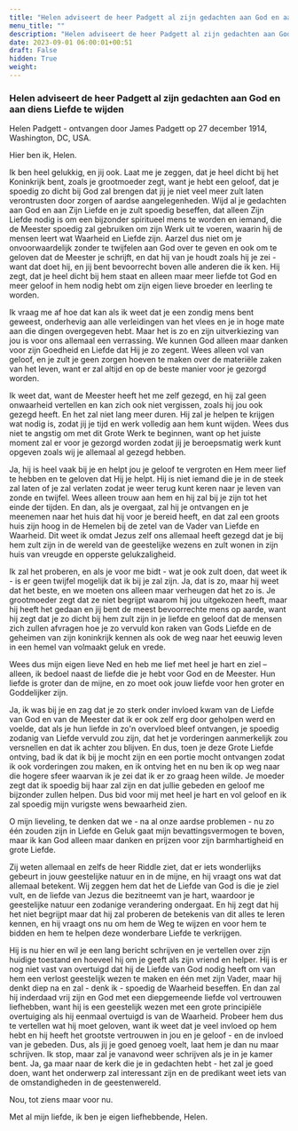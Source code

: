 ```yaml
---
title: "Helen adviseert de heer Padgett al zijn gedachten aan God en aan diens Liefde te wijden"
menu_title: ""
description: "Helen adviseert de heer Padgett al zijn gedachten aan God en aan diens Liefde te wijden"
date: 2023-09-01 06:00:01+00:51
draft: False
hidden: True
weight:
---
```

### Helen adviseert de heer Padgett al zijn gedachten aan God en aan diens Liefde te wijden

Helen Padgett - ontvangen door James Padgett op 27 december 1914, Washington, DC, USA.

Hier ben ik, Helen.

Ik ben heel gelukkig, en jij ook. Laat me je zeggen, dat je heel dicht bij het Koninkrijk bent, zoals je grootmoeder zegt, want je hebt een geloof, dat je spoedig zo dicht bij God zal brengen dat jij je niet veel meer zult laten verontrusten door zorgen of aardse aangelegenheden. Wijd al je gedachten aan God en aan Zijn Liefde en je zult spoedig beseffen, dat alleen Zijn Liefde nodig is om een bijzonder spiritueel mens te worden en iemand, die de Meester spoedig zal gebruiken om zijn Werk uit te voeren, waarin hij de mensen leert wat Waarheid en Liefde zijn. Aarzel dus niet om je onvoorwaardelijk zonder te twijfelen aan God over te geven en ook om te geloven dat de Meester je schrijft, en dat hij van je houdt zoals hij je zei - want dat doet hij, en jij bent bevoorrecht boven alle anderen die ik ken. Hij zegt, dat je heel dicht bij hem staat en alleen maar meer liefde tot God en meer geloof in hem nodig hebt om zijn eigen lieve broeder en leerling te worden.

Ik vraag me af hoe dat kan als ik weet dat je een zondig mens bent geweest, onderhevig aan alle verleidingen van het vlees en je in hoge mate aan die dingen overgegeven hebt. Maar het is zo en zijn uitverkiezing van jou is voor ons allemaal een verrassing. We kunnen God alleen maar danken voor zijn Goedheid en Liefde dat Hij je zo zegent. Wees alleen vol van geloof, en je zult je geen zorgen hoeven te maken over de materiële zaken van het leven, want er zal altijd en op de beste manier voor je gezorgd worden.

Ik weet dat, want de Meester heeft het me zelf gezegd, en hij zal geen onwaarheid vertellen en kan zich ook niet vergissen, zoals hij jou ook gezegd heeft. En het zal niet lang meer duren. Hij zal je helpen te krijgen wat nodig is, zodat jij je tijd en werk volledig aan hem kunt wijden. Wees dus niet te angstig om met dit Grote Werk te beginnen, want op het juiste moment zal er voor je gezorgd worden zodat jij je beroepsmatig werk kunt opgeven zoals wij je allemaal al gezegd hebben.

Ja, hij is heel vaak bij je en helpt jou je geloof te vergroten en Hem meer lief te hebben en te geloven dat Hij je helpt. Hij is niet iemand die je in de steek zal laten of je zal verlaten zodat je weer terug kunt keren naar je leven van zonde en twijfel. Wees alleen trouw aan hem en hij zal bij je zijn tot het einde der tijden. En dan, als je overgaat, zal hij je ontvangen en je meenemen naar het huis dat hij voor je bereid heeft, en dat zal een groots huis zijn hoog in de Hemelen bij de zetel van de Vader van Liefde en Waarheid. Dit weet ik omdat Jezus zelf ons allemaal heeft gezegd dat je bij hem zult zijn in de wereld van de geestelijke wezens en zult wonen in zijn huis van vreugde en opperste gelukzaligheid.

Ik zal het proberen, en als je voor me bidt - wat je ook zult doen, dat weet ik - is er geen twijfel mogelijk dat ik bij je zal zijn. Ja, dat is zo, maar hij weet dat het beste, en we moeten ons alleen maar verheugen dat het zo is. Je grootmoeder zegt dat ze niet begrijpt waarom hij jou uitgekozen heeft, maar hij heeft het gedaan en jij bent de meest bevoorrechte mens op aarde, want hij zegt dat je zo dicht bij hem zult zijn in je liefde en geloof dat de mensen zich zullen afvragen hoe je zo vervuld kon raken van Gods Liefde en de geheimen van zijn koninkrijk kennen als ook de weg naar het eeuwig leven in een hemel van volmaakt geluk en vrede.

Wees dus mijn eigen lieve Ned en heb me lief met heel je hart en ziel – alleen, ik bedoel naast de liefde die je hebt voor God en de Meester. Hun liefde is groter dan de mijne, en zo moet ook jouw liefde voor hen groter en Goddelijker zijn.

Ja, ik was bij je en zag dat je zo sterk onder invloed kwam van de Liefde van God en van de Meester dat ik er ook zelf erg door geholpen werd en voelde, dat als je hun liefde in zo'n overvloed bleef ontvangen, je spoedig zodanig van Liefde vervuld zou zijn, dat het je vorderingen aanmerkelijk zou versnellen en dat ik achter zou blijven. En dus, toen je deze Grote Liefde ontving, bad ik dat ik bij je mocht zijn en een portie mocht ontvangen zodat ik ook vorderingen zou maken, en ik ontving het en nu ben ik op weg naar die hogere sfeer waarvan ik je zei dat ik er zo graag heen wilde. Je moeder zegt dat ik spoedig bij haar zal zijn en dat jullie gebeden en geloof me bijzonder zullen helpen. Dus bid voor mij met heel je hart en vol geloof en ik zal spoedig mijn vurigste wens bewaarheid zien.

O mijn lieveling, te denken dat we - na al onze aardse problemen - nu zo één zouden zijn in Liefde en Geluk gaat mijn bevattingsvermogen te boven, maar ik kan God alleen maar danken en prijzen voor zijn barmhartigheid en grote Liefde.

Zij weten allemaal en zelfs de heer Riddle ziet, dat er iets wonderlijks gebeurt in jouw geestelijke natuur en in de mijne, en hij vraagt ons wat dat allemaal betekent. Wij zeggen hem dat het de Liefde van God is die je ziel vult, en de liefde van Jezus die bezitneemt van je hart, waardoor je geestelijke natuur een zodanige verandering ondergaat. En hij zegt dat hij het niet begrijpt maar dat hij zal proberen de betekenis van dit alles te leren kennen, en hij vraagt ons nu om hem de Weg te wijzen en voor hem te bidden en hem te helpen deze wonderbare Liefde te verkrijgen.

Hij is nu hier en wil je een lang bericht schrijven en je vertellen over zijn huidige toestand en hoeveel hij om je geeft als zijn vriend en helper. Hij is er nog niet vast van overtuigd dat hij de Liefde van God nodig heeft om van hem een verlost geestelijk wezen te maken en één met zijn Vader, maar hij denkt diep na en zal - denk ik - spoedig de Waarheid beseffen. En dan zal hij inderdaad vrij zijn en God met een diepgemeende liefde vol vertrouwen liefhebben, want hij is een geestelijk wezen met een grote principiële overtuiging als hij eenmaal overtuigd is van de Waarheid. Probeer hem dus te vertellen wat hij moet geloven, want ik weet dat je veel invloed op hem hebt en hij heeft het grootste vertrouwen in jou en je geloof - en de invloed van je gebeden. Dus, als jij je goed genoeg voelt, laat hem je dan nu maar schrijven. Ik stop, maar zal je vanavond weer schrijven als je in je kamer bent. Ja, ga maar naar de kerk die je in gedachten hebt - het zal je goed doen, want het onderwerp zal interessant zijn en de predikant weet iets van de omstandigheden in de geestenwereld.

Nou, tot ziens maar voor nu.

Met al mijn liefde, ik ben je eigen liefhebbende, Helen.
